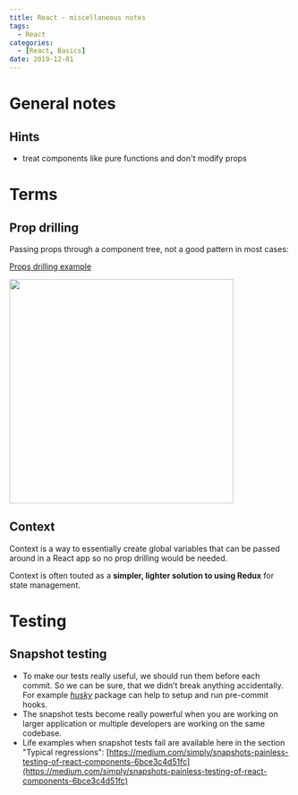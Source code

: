 ```yaml
---
title: React - miscellaneous notes
tags:
  - React
categories:
  - [React, Basics]
date: 2019-12-01
---
```

# General notes
## Hints
* treat components like pure functions and don't modify props

# Terms

## Prop drilling

Passing props through a component tree, not a good pattern in most cases:

[Props drilling example](https://miro.medium.com/max/2052/1*p_K7-j3GUX3A1XSzaFo0fQ.png)

<img src="https://miro.medium.com/max/2052/1*p_K7-j3GUX3A1XSzaFo0fQ.png" width="400"/>

## Context

Context is a way to essentially create global variables that can be passed around in a React app so no prop drilling would be needed.

Context is often touted as a **simpler, lighter solution to using Redux** for state management.

# Testing
## Snapshot testing

* To make our tests really useful, we should run them before each commit. So we can be sure, that we didn’t break anything accidentally. For example [_<em>husky_</em>](https://www.npmjs.com/package/husky) package can help to setup and run pre-commit hooks.
* The snapshot tests become really powerful when you are working on larger application or multiple developers are working on the same codebase.
* Life examples when snapshot tests fail are available here in the section "Typical regressions": [https://medium.com/simply/snapshots-painless-testing-of-react-components-6bce3c4d51fc](https://medium.com/simply/snapshots-painless-testing-of-react-components-6bce3c4d51fc)
